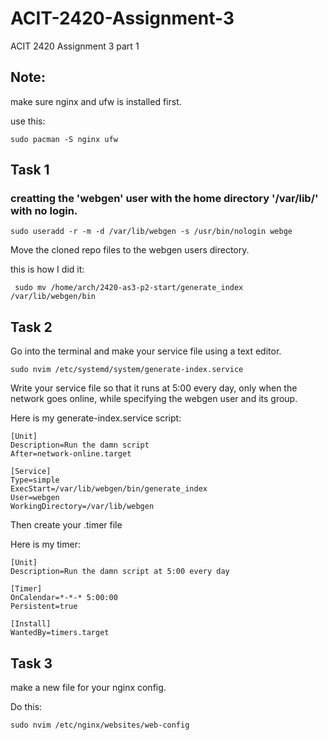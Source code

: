 # ACIT-2420-Assignment-3
ACIT 2420 Assignment 3 part 1

## Note:

make sure nginx and ufw is installed first.

use this: 

```
sudo pacman -S nginx ufw
```



## Task 1

### creatting the 'webgen' user with the home directory '/var/lib/' with no login. 

```
sudo useradd -r -m -d /var/lib/webgen -s /usr/bin/nologin webge 
```
Move the cloned repo files to the webgen users directory.

this is how I did it:

```
 sudo mv /home/arch/2420-as3-p2-start/generate_index /var/lib/webgen/bin
 ```




## Task 2

Go into the terminal and make your service file using a text editor.

```
sudo nvim /etc/systemd/system/generate-index.service
```

Write your service file so that it runs at 5:00 every day, only when the network goes online, while specifying the webgen user and its group.

Here is my generate-index.service script:

```
[Unit]
Description=Run the damn script
After=network-online.target

[Service]
Type=simple
ExecStart=/var/lib/webgen/bin/generate_index
User=webgen
WorkingDirectory=/var/lib/webgen
```

Then create your .timer file

Here is my timer: 

```
[Unit]
Description=Run the damn script at 5:00 every day

[Timer]
OnCalendar=*-*-* 5:00:00
Persistent=true

[Install]
WantedBy=timers.target
```
## Task 3

make a new file for your nginx config.

Do this: 

```
sudo nvim /etc/nginx/websites/web-config
````


